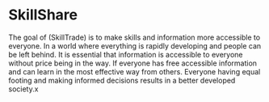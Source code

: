 # SkillShare
The goal of (SkillTrade) is to make skills and information more accessible to everyone. In a world where everything is rapidly developing and people can be left behind. It is essential that information is accessible to everyone without price being in the way. If everyone has free accessible information and can learn in the most effective way from others. Everyone having equal footing and making informed decisions results in a better developed society.x